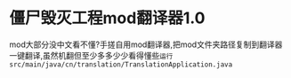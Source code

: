 # 僵尸毁灭工程mod翻译器1.0


mod大部分没中文看不懂?手搓自用mod翻译器,把mod文件夹路径复制到翻译器一键翻译,虽然机翻但至少多多少少看得懂些`运行src/main/java/cn/translation/TranslationApplication.java`
